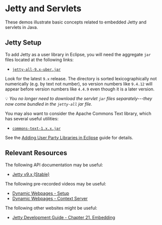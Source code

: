 Jetty and Servlets
=================================================

These demos illustrate basic concepts related to embedded Jetty and servlets in Java.

## Jetty Setup ##

To add Jetty as a user library in Eclipse, you will need the aggregate `jar` files located at the following links:

- [`jetty-all-9.x-uber.jar`](https://repo1.maven.org/maven2/org/eclipse/jetty/aggregate/jetty-all/)

Look for the latest `9.x` release. The directory is sorted lexicographically not numerically (e.g. by text not number), so version numbers like `9.4.12` will appear before version numbers like `4.4.9` even though it is a later version. 

:bulb: _You no longer need to download the servlet `jar` files separately---they now come bundled in the `jetty-all` jar file._

You may also want to consider the Apache Commons Text library, which has several useful utilities:

- [`commons-text-1.x.x.jar`](http://commons.apache.org/proper/commons-text/download_text.cgi)

See the [Adding User Party Libraries in Eclipse](https://usf-cs212-fall2018.github.io/guides/adding-user-libraries-in-eclipse.html) guide for details.

## Relevant Resources ##

The following API documentation may be useful:

- [Jetty v9.x (Stable)](https://www.eclipse.org/jetty/javadoc/current/index.html?overview-summary.html)

The following pre-recorded videos may be useful:

- [Dynamic Webpages - Setup](https://youtu.be/X5gr591JsLQ)
- [Dynamic Webpages - Context Server](https://youtu.be/kJDmEom17-Q)

The following other websites might be useful:

- [Jetty Development Guide - Chapter 21. Embedding](https://www.eclipse.org/jetty/documentation/current/advanced-embedding.html)

